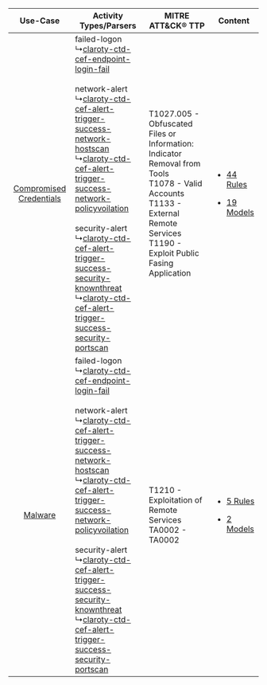 |    Use-Case    | Activity Types/Parsers    | MITRE ATT&CK® TTP    | Content    |
|:----:| ---- | ---- | ---- |
| [Compromised Credentials](../../../UseCases/uc_compromised_credentials.md) |  failed-logon<br> ↳[claroty-ctd-cef-endpoint-login-fail](Ps/pC_clarotyctdcefendpointloginfail.md)<br><br> network-alert<br> ↳[claroty-ctd-cef-alert-trigger-success-network-hostscan](Ps/pC_clarotyctdcefalerttriggersuccessnetworkhostscan.md)<br> ↳[claroty-ctd-cef-alert-trigger-success-network-policyvoilation](Ps/pC_clarotyctdcefalerttriggersuccessnetworkpolicyvoilation.md)<br><br> security-alert<br> ↳[claroty-ctd-cef-alert-trigger-success-security-knownthreat](Ps/pC_clarotyctdcefalerttriggersuccesssecurityknownthreat.md)<br> ↳[claroty-ctd-cef-alert-trigger-success-security-portscan](Ps/pC_clarotyctdcefalerttriggersuccesssecurityportscan.md)<br> | T1027.005 - Obfuscated Files or Information: Indicator Removal from Tools<br>T1078 - Valid Accounts<br>T1133 - External Remote Services<br>T1190 - Exploit Public Fasing Application<br> | [<ul><li>44 Rules</li></ul><ul><li>19 Models</li></ul>](RM/r_m_claroty_ctd_Compromised_Credentials.md) |
|    [Malware](../../../UseCases/uc_malware.md)    |  failed-logon<br> ↳[claroty-ctd-cef-endpoint-login-fail](Ps/pC_clarotyctdcefendpointloginfail.md)<br><br> network-alert<br> ↳[claroty-ctd-cef-alert-trigger-success-network-hostscan](Ps/pC_clarotyctdcefalerttriggersuccessnetworkhostscan.md)<br> ↳[claroty-ctd-cef-alert-trigger-success-network-policyvoilation](Ps/pC_clarotyctdcefalerttriggersuccessnetworkpolicyvoilation.md)<br><br> security-alert<br> ↳[claroty-ctd-cef-alert-trigger-success-security-knownthreat](Ps/pC_clarotyctdcefalerttriggersuccesssecurityknownthreat.md)<br> ↳[claroty-ctd-cef-alert-trigger-success-security-portscan](Ps/pC_clarotyctdcefalerttriggersuccesssecurityportscan.md)<br> | T1210 - Exploitation of Remote Services<br>TA0002 - TA0002<br>    | [<ul><li>5 Rules</li></ul><ul><li>2 Models</li></ul>](RM/r_m_claroty_ctd_Malware.md)    |